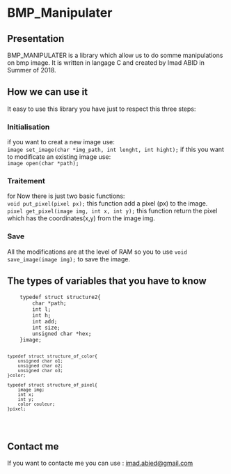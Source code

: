 # BMP_Manipulater
<h2>Presentation</h2>
BMP_MANIPULATER is a library which allow us to do somme manipulations on bmp image. It is written in langage C and created by Imad ABID in Summer of 2018. 

<h2>How we can use it</h2>
    It easy to use this library you have just to respect this three steps:
    <h3>Initialisation</h3>
    if you want to creat a new image use: <br>
        <code>image set_image(char *img_path, int lenght, int hight);</code>
    if this you want to modificate an existing image use:<br>
        <code>image open(char *path);</code>
    <h3>Traitement</h3>
    for Now there is just two basic functions:<br>
    <code>void put_pixel(pixel px);</code> this function add a pixel (px) to the image.<br>
    <code>pixel get_pixel(image img, int x, int y);</code> this function return the pixel which has the coordinates(x,y) from the image img.<br>
    <h3>Save</h3>
    All the modifications are at the level of RAM so you to use <code>void save_image(image img);</code> to save the image.

<h2>The types of variables that you have to know</h2>
<code><pre>
    typedef struct structure2{
        char *path;
        int l;
        int h;
        int add;
        int size;
        unsigned char *hex;
    }image;

    typedef struct structure_of_color{
        unsigned char o1;
        unsigned char o2;
        unsigned char o3;
    }color;

    typedef struct structure_of_pixel{
        image img;
        int x;
        int y;
        color couleur;
    }pixel;
</pre></code>

<h2>Contact me</h2>
If you want to contacte me you can use : <a href="mailto:imad.abied@gmail.com">imad.abied@gmail.com</a>